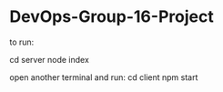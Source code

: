 # DevOps-Group-16-Project


to run:

cd server
node index

open another terminal and run:
cd client
npm start